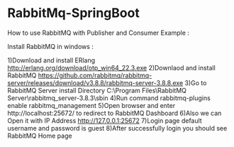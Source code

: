 # RabbitMq-SpringBoot

How to use RabbitMQ with Publisher and Consumer Example :

Install RabbitMQ in windows :

1)Download and install ERlang http://erlang.org/download/otp_win64_22.3.exe
2)Downlaod and install RabbitMQ https://github.com/rabbitmq/rabbitmq-server/releases/download/v3.8.8/rabbitmq-server-3.8.8.exe
3)Go to RabbitMQ Server install Directory C:\Program Files\RabbitMQ Server\rabbitmq_server-3.8.3\sbin
4)Run command rabbitmq-plugins enable rabbitmq_management
5)Open browser and enter http://localhost:25672/ to redirect to RabbitMQ Dashboard
6)Also we can Open it with IP Address http://127.0.0.1:25672
7)Login page default username and password is guest
8)After successfully login you should see RabbitMQ Home page
